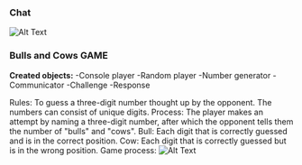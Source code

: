 ### Chat
![Alt Text](https://github.com/IR-gitt/JavaLearning/chat/blob/master/ChatProc.gif)

### Bulls and Cows GAME 
**Created objects:**
-Console player
-Random player
-Number generator
-Communicator
-Challenge
-Response

Rules: To guess a three-digit number thought up by the opponent. The numbers can consist of unique digits.
Process: The player makes an attempt by naming a three-digit number, after which the opponent tells them the number of "bulls" and "cows".
Bull: Each digit that is correctly guessed and is in the correct position.
Cow: Each digit that is correctly guessed but is in the wrong position.
Game proсess:
![Alt Text](https://github.com/IR-gitt/JavaLearning/GameBullsAndCows/blob/master/BullAndCowGP.gif)

